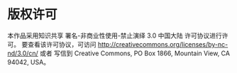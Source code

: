 ﻿<!--
  Copyright (c) 2018, Xin YUAN, courses of Zhejiang University
  All rights reserved.

  This program is free software; you can redistribute it and/or
  modify it under the terms of the 2-Clause BSD License.

  Author contact information:
    yxxinyuan@zju.edu.cn
-->

# 版权许可

本作品采用知识共享 署名-非商业性使用-禁止演绎 3.0 中国大陆 许可协议进行许可。 
要查看该许可协议，可访问 http://creativecommons.org/licenses/by-nc-nd/3.0/cn/ 或者
写信到 Creative Commons, PO Box 1866, Mountain View, CA 94042, USA。

